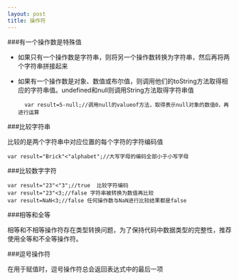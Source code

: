```yaml
---
layout: post
title: 操作符
---
```


###有一个操作数是特殊值

* 如果只有一个操作数是字符串，则将另一个操作数转换为字符串，然后再将两个字符串拼接起来

* 如果有一个操作数是对象、数值或布尔值，则调用他们的toString方法取得相应的字符串值。undefined和null则调用String方法取得字符串值

        var result=5-null;//调用null的valueof方法，取得表示null对象的数值0，再进行运算

###比较字符串

比较的是两个字符串中对应位置的每个字符的字符编码值

    var result="Brick"<"alphabet";//大写字母的编码全部小于小写字母

###比较数字字符

    var result="23"<"3";//true  比较字符编码
    var result="23"<3;//false 字符串被转换为数值再比较
    var result=NaN<3;//false 任何操作数与NaN进行比较结果都是false
    
###相等和全等

相等和不相等操作符存在类型转换问题，为了保持代码中数据类型的完整性，推荐使用全等和不全等操作符。

###逗号操作符

在用于赋值时，逗号操作符总会返回表达式中的最后一项